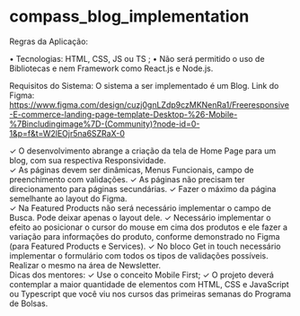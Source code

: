 # compass_blog_implementation

Regras da Aplicação:

• Tecnologias: HTML, CSS, JS ou TS ;
• Não será permitido o uso de Bibliotecas e nem Framework como React.js e Node.js.

Requisitos do Sistema: 
O sistema a ser implementado é um Blog.  Link do Figma: https://www.figma.com/design/cuzj0gnLZdp9czMKNenRa1/Freeresponsive-E-commerce-landing-page-template-Desktop-%26-Mobile-%7Bincludingimage%7D-(Community)?node-id=0-1&p=f&t=W2lEOjr5na6SZRaX-0  

✓ O desenvolvimento abrange a criação da tela de Home Page para um blog, com 
sua respectiva Responsividade.  
✓ As páginas devem ser dinâmicas, Menus Funcionais, campo de preenchimento 
com validações. 
✓ As páginas não precisam ter direcionamento para páginas secundárias. 
✓ Fazer o máximo da página semelhante ao layout do Figma.  
✓ Na Featured Products não será necessário implementar o campo de Busca. 
Pode deixar apenas o layout dele. 
✓ Necessário implementar o efeito ao posicionar o cursor do mouse em cima dos 
produtos e ele fazer a variação para informações do produto, conforme 
demonstrado no Figma (para Featured Products e Services). 
✓ No bloco Get in touch necessário implementar o formulário com todos os tipos 
de validações possíveis. Realizar o mesmo na área de Newsletter.  
Dicas dos mentores: 
✓ Use o conceito Mobile First; 
✓ O projeto deverá contemplar a maior quantidade de elementos com HTML, CSS 
e JavaScript ou Typescript que você viu nos cursos das primeiras semanas do 
Programa de Bolsas.
